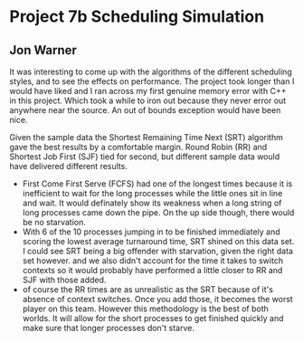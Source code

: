 Project 7b Scheduling Simulation 
====================

Jon Warner
------------

It was interesting to come up with the algorithms of the different scheduling styles, and to see the effects on performance.  The project took longer than I would have liked and I ran across my first genuine
memory error with C++ in this project. Which took a while to iron out because they never error out anywhere near the source.  An out of bounds exception would have been nice. 

Given the sample data the Shortest Remaining Time Next (SRT) algorithm gave the best results by a comfortable margin. Round Robin (RR) and Shortest Job First (SJF) tied for second, but different sample data would have delivered different results.

- First Come First Serve (FCFS) had one of the longest times because it is inefficient to wait for the long processes while the little ones sit in line and wait.  It would definately show its weakness when a long string of
long processes came down the pipe. On the up side though, there would be no starvation.
- With 6 of the 10 processes jumping in to be finished immediately and scoring the lowest average turnaround time, SRT shined on this data set.  I could see SRT being a big offender with starvation, given the right data set however.
and we also didn't account for the time it takes to switch contexts so it would probably have performed a little closer to RR and SJF with those added.
- of course the RR times are as unrealistic as the SRT because of it's absence of context switches. Once you add those, it becomes the worst player on this team.  However this methodology is the best of both worlds.  It will
allow for the short processes to get finished quickly and make sure that longer processes don't starve.